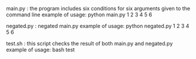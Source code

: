 main.py :
    the program includes six conditions for six arguments given to the command line
    example of usage: 
    python main.py 1 2 3 4 5 6 

negated.py :
    negated main.py
    example of usage:
    python negated.py 1 2 3 4 5 6

test.sh :
    this script checks the result of both main.py and negated.py
    example of usage:
    bash test
